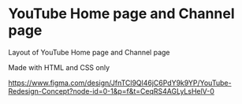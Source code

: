 # YouTube Home page and Channel page

Layout of YouTube Home page and Channel page

Made with HTML and CSS only

https://www.figma.com/design/JfnTCl9Ql46jC6PdY9k9YP/YouTube-Redesign-Concept?node-id=0-1&p=f&t=CeqRS4AGLyLsHelV-0
